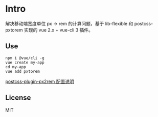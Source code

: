 # Intro

解决移动端宽度单位 px -> rem 的计算问题，基于 lib-flexible 和 postcss-pxtorem 实现的 vue 2.x + vue-cli 3 插件。


## Use

```
npm i @vue/cli -g
vue create my-app
cd my-app
vue add pxtorem
```

[postcss-plugin-px2rem 配置说明](https://github.com/ant-tool/postcss-plugin-px2rem)


## License

MIT
